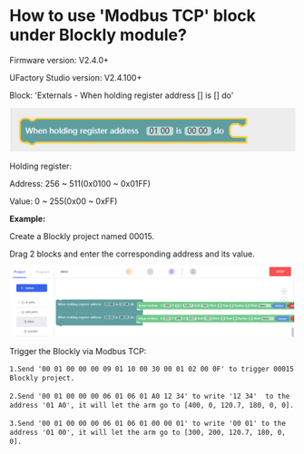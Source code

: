 # How to use 'Modbus TCP' block under Blockly module?
Firmware version: V2.4.0+

UFactory Studio version: V2.4.100+

Block: 'Externals - When holding register address [] is [] do'

![](https://github.com/xArm-Developer/ufactory_doc_api/blob/main/en/Modbus_TCP/asset/image.png)


Holding register:  

Address: 256 ~ 511(0x0100 ~ 0x01FF)

Value: 0 ~ 255(0x00 ~ 0xFF)

**Example:**

Create a Blockly project named 00015.

Drag 2 blocks and enter the corresponding address and its value.


![](https://github.com/xArm-Developer/ufactory_doc_api/blob/main/en/Modbus_TCP/asset/image%20(1).png)


Trigger the Blockly via Modbus TCP:

    1.Send '00 01 00 00 00 09 01 10 00 30 00 01 02 00 0F' to trigger 00015 Blockly project.

    2.Send '00 01 00 00 00 06 01 06 01 A0 12 34' to write '12 34'  to the address '01 A0', it will let the arm go to [400, 0, 120.7, 180, 0, 0].

    3.Send '00 01 00 00 00 06 01 06 01 00 00 01' to write '00 01' to the address '01 00', it will let the arm go to [300, 200, 120.7, 180, 0, 0].
